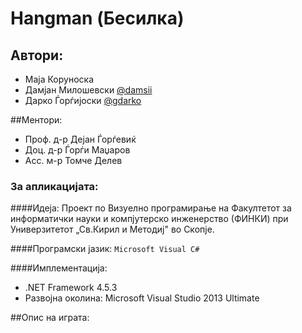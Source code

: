 # Hangman (Бесилка)
## Автори:
* Маја Коруноска
* Дамјан Милошевски [@damsii](https://github.com/damsii)
* Дарко Ѓорѓијоски [@gdarko]( https://github.com/gdarko)

##Ментори:
* Проф. д-р Дејан Ѓорѓевиќ
* Доц. д-р Ѓорѓи Маџаров
* Асс. м-р Томче Делев

### За апликацијата:
####Идеја:
 Проект по Визуeлно програмирање на Факултетот за информатички науки и компјутерско инженерство (ФИНКИ) при Универзитeтот „Св.Кирил и Методиј" во Скопје.
 
####Програмски јазик: 
```Microsoft Visual C# ```
 
####Имплементација:
* .NET Framework 4.5.3
* Развојна околина: Microsoft Visual Studio 2013 Ultimate

##Опис на играта:
